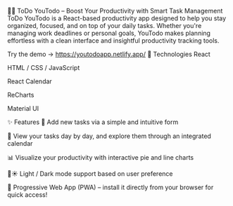 📝🚀 ToDo YouTodo – Boost Your Productivity with Smart Task Management
ToDo YouTodo is a React-based productivity app designed to help you stay organized, focused, and on top of your daily tasks. Whether you're managing work deadlines or personal goals, YouTodo makes planning effortless with a clean interface and insightful productivity tracking tools.

Try the demo ->  https://youtodoapp.netlify.app/
🚀 Technologies
React

HTML / CSS / JavaScript

React Calendar

ReCharts

Material UI

✨ Features
📝 Add new tasks via a simple and intuitive form

📅 View your tasks day by day, and explore them through an integrated calendar

📊 Visualize your productivity with interactive pie and line charts

🌙☀️ Light / Dark mode support based on user preference

📱 Progressive Web App (PWA) – install it directly from your browser for quick access!

